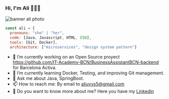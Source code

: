 ### Hi, I'm Ali 👋:woman_technologist:


<img src="https://user-images.githubusercontent.com/75907090/159346974-ae3e6edd-2cac-44b0-bb69-2fd35ada0a43.png" alt="banner ali photo">

```javascript
const ali = {
  pronouns: "she" | "her",
  code: [Java, Javascript, HTML, CSS],
  tools: [Git, Docker],
  architecture: ["microservices", "design system pattern"]  
```

<!--
**yalipct/yalipct** is a ✨ _special_ ✨ repository because its `README.md` (this file) appears on your GitHub profile.

Here are some ideas to get you started:
-->

- 🔭 I’m currently working on an Open Source proyect https://github.com/IT-Academy-BCN/BusinessAssistantBCN-backend for Barcelona Activa.
- 🌱 I’m currently learning Docker, Testing, and improving Git management.
- 💬 Ask me about Java, SpringBoot.
- 📫 How to reach me: By email to aliuvys5@gmail.com
- 📝 Do you want to know more about me? Here you have my [Linkedin](linkedin.com/in/aliuvys-ojeda-suárez)

